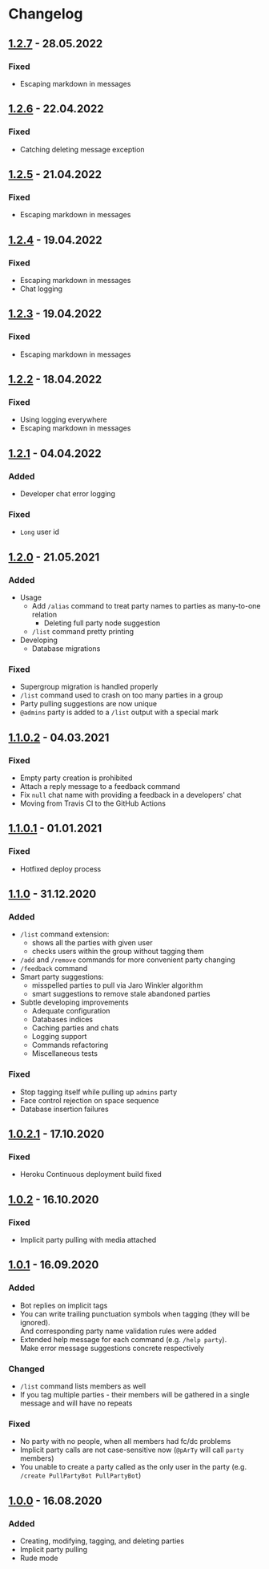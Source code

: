 # Changelog

## [1.2.7] - 28.05.2022

### Fixed

- Escaping markdown in messages

## [1.2.6] - 22.04.2022

### Fixed

- Catching deleting message exception

## [1.2.5] - 21.04.2022

### Fixed

- Escaping markdown in messages

## [1.2.4] - 19.04.2022

### Fixed

- Escaping markdown in messages
- Chat logging

## [1.2.3] - 19.04.2022

### Fixed

- Escaping markdown in messages

## [1.2.2] - 18.04.2022

### Fixed

- Using logging everywhere
- Escaping markdown in messages

## [1.2.1] - 04.04.2022

### Added

- Developer chat error logging

### Fixed

- `Long` user id

## [1.2.0] - 21.05.2021

### Added

- Usage
  - Add `/alias` command to treat party names to parties as many-to-one relation
    - Deleting full party node suggestion
  - `/list` command pretty printing
- Developing
  - Database migrations

### Fixed

- Supergroup migration is handled properly
- `/list` command used to crash on too many parties in a group
- Party pulling suggestions are now unique
- `@admins` party is added to a `/list` output with a special mark

## [1.1.0.2] - 04.03.2021

### Fixed

-   Empty party creation is prohibited
-   Attach a reply message to a feedback command
-   Fix `null` chat name with providing a feedback in a developers' chat
-   Moving from Travis CI to the GitHub Actions

## [1.1.0.1] - 01.01.2021

### Fixed

-   Hotfixed deploy process

## [1.1.0] - 31.12.2020

### Added

-   `/list` command extension:
    -   shows all the parties with given user
    -   checks users within the group without tagging them
-   `/add` and `/remove` commands for more convenient party changing
-   `/feedback` command
-   Smart party suggestions:
    -   misspelled parties to pull via Jaro Winkler algorithm
    -   smart suggestions to remove stale abandoned parties
-   Subtle developing improvements
    -   Adequate configuration
    -   Databases indices
    -   Caching parties and chats
    -   Logging support
    -   Commands refactoring
    -   Miscellaneous tests

### Fixed

-   Stop tagging itself while pulling up `admins` party
-   Face control rejection on space sequence
-   Database insertion failures

## [1.0.2.1] - 17.10.2020

### Fixed

-   Heroku Continuous deployment build fixed

## [1.0.2] - 16.10.2020

### Fixed

-   Implicit party pulling with media attached

## [1.0.1] - 16.09.2020

### Added

-   Bot replies on implicit tags
-   You can write trailing punctuation symbols when tagging (they will be ignored). \
    And corresponding party name validation rules were added
-   Extended help message for each command (e.g. `/help party`). \
    Make error message suggestions concrete respectively

### Changed

-   `/list` command lists members as well
-   If you tag multiple parties - their members will be gathered in a single message and will have no repeats

### Fixed

-   No party with no people, when all members had fc/dc problems
-   Implicit party calls are not case-sensitive now (`@pArTy` will call `party` members)
-   You unable to create a party called as the only user in the party (e.g. `/create PullPartyBot PullPartyBot`)

## [1.0.0] - 16.08.2020

### Added

-   Creating, modifying, tagging, and deleting parties
-   Implicit party pulling
-   Rude mode

[1.2.7]: https://github.com/pool-party/pull-party-bot/compare/v1.2.6...v1.2.7
[1.2.6]: https://github.com/pool-party/pull-party-bot/compare/v1.2.5...v1.2.6
[1.2.5]: https://github.com/pool-party/pull-party-bot/compare/v1.2.4...v1.2.5
[1.2.4]: https://github.com/pool-party/pull-party-bot/compare/v1.2.3...v1.2.4
[1.2.3]: https://github.com/pool-party/pull-party-bot/compare/v1.2.2...v1.2.3
[1.2.2]: https://github.com/pool-party/pull-party-bot/compare/v1.2.1...v1.2.2
[1.2.1]: https://github.com/pool-party/pull-party-bot/compare/v1.2.0...v1.2.1
[1.2.0]: https://github.com/pool-party/pull-party-bot/compare/v1.1.0.2...v1.2.0
[1.1.0.2]: https://github.com/pool-party/pull-party-bot/compare/v1.1.0.1...v1.1.0.2
[1.1.0.1]: https://github.com/pool-party/pull-party-bot/compare/v1.1.0...v1.1.0.1
[1.1.0]: https://github.com/pool-party/pull-party-bot/compare/v1.0.2.1...v1.1.0
[1.0.2.1]: https://github.com/pool-party/pull-party-bot/compare/v1.0.2...v1.0.2.1
[1.0.2]: https://github.com/pool-party/pull-party-bot/compare/v1.0.1...v1.0.2
[1.0.1]: https://github.com/pool-party/pull-party-bot/compare/v1.0.0...v1.0.1
[1.0.0]: https://github.com/pool-party/pull-party-bot/releases/tag/v1.0.0
